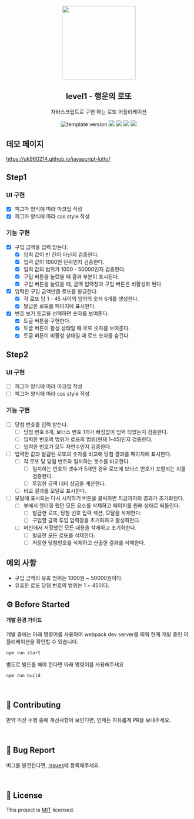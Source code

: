 <p align="middle" >
  <img width="200px;" src="./images/lotto_ball.png"/>
</p>
<h2 align="middle">level1 - 행운의 로또</h2>
<p align="middle">자바스크립트로 구현 하는 로또 어플리케이션</p>
<p align="middle">
  <img src="https://img.shields.io/badge/version-1.0.0-blue?style=flat-square" alt="template version"/>
  <img src="https://img.shields.io/badge/language-html-red.svg?style=flat-square"/>
  <img src="https://img.shields.io/badge/language-css-blue.svg?style=flat-square"/>
  <img src="https://img.shields.io/badge/language-js-yellow.svg?style=flat-square"/>
  <img src="https://img.shields.io/badge/license-MIT-brightgreen.svg?style=flat-square"/>
</p>

## 데모 페이지

https://uk960214.github.io/javascript-lotto/

## Step1

### UI 구현

- [x] 피그마 양식에 따라 마크업 작성
- [x] 피그마 양식에 따라 css style 작성

### 기능 구현

- [x] 구입 금액을 입력 받는다.
  - [x] 입력 값이 빈 칸이 아닌지 검증한다.
  - [x] 입력 값이 1000원 단위인지 검증한다.
  - [x] 입력 값의 범위가 1000 - 50000인지 검증한다.
  - [x] 구입 버튼을 눌렀을 때 결과 부분이 표시된다.
  - [x] 구입 버튼을 눌렀을 때, 금액 입력창과 구입 버튼은 비활성화 된다.
- [x] 입력한 구입 금액만큼 로또를 발급한다.
  - [x] 각 로또 당 1 - 45 사이의 임의의 숫자 6개를 생성한다.
  - [x] 발급한 로또를 페이지에 표시한다.
- [x] 번호 보기 토글을 선택하면 숫자를 보여준다.
  - [x] 토글 버튼을 구현한다.
  - [x] 토글 버튼이 활성 상태일 때 로또 숫자를 보여준다.
  - [x] 토글 버튼이 비활성 상태일 때 로또 숫자를 숨긴다.

## Step2

### UI 구현

- [ ] 피그마 양식에 따라 마크업 작성
- [ ] 피그마 양식에 따라 css style 작성

### 기능 구현

- [ ] 당첨 번호를 입력 받는다.
  - [ ] 당첨 번호 6개, 보너스 번호 1개가 빠짐없이 입력 되었는지 검증한다.
  - [ ] 입력한 번호의 범위가 로또의 범위(현재 1-45)인지 검증한다.
  - [ ] 입력한 번호가 모두 자연수인지 검증한다.
- [ ] 입력한 값과 발급된 로또의 숫자를 비교해 당첨 결과를 페이지에 표시한다.
  - [ ] 각 로또 당 당첨 번호와 일치하는 갯수를 비교한다.
    - [ ] 일치하는 번호의 갯수가 5개인 경우 로또에 보너스 번호가 포함되는 지를 검증한다.
    - [ ] 투입한 금액 대비 상금을 계산한다.
  - [ ] 비교 결과를 모달로 표시한다.
- [ ] 모달에 표시되는 다시 시작하기 버튼을 클릭하면 지금까지의 결과가 초기화된다.
  - [ ] 뷰에서 렌더링 했던 모든 요소를 삭제하고 페이지를 원래 상태로 되돌린다.
    - [ ] 발급한 로또, 당첨 번호 입력 섹션, 모달을 삭제한다.
    - [ ] 구입할 금액 투입 입력창을 초기화하고 활성화한다.
  - [ ] 머신에서 저장했던 모든 내용을 삭제하고 초기화한다.
    - [ ] 발급한 모든 로또를 삭제한다.
    - [ ] 저장한 당첨번호를 삭제하고 산출한 결과를 삭제한다.

## 예외 사항

- 구입 금액의 유효 범위는 1000원 ~ 50000원이다.
- 유효한 로또 당첨 번호의 범위는 1 ~ 45이다.

## ⚙️ Before Started

#### 개발 환경 가이드

개발 중에는 아래 명령어를 사용하여 webpack dev server를 띄워 현재 개발 중인 어플리케이션을 확인할 수
있습니다.

```
npm run start
```

별도로 빌드를 해야 한다면 아래 명령어를 사용해주세요

```
npm run build
```

<br>

## 👏 Contributing

만약 미션 수행 중에 개선사항이 보인다면, 언제든 자유롭게 PR을 보내주세요.

<br>

## 🐞 Bug Report

버그를 발견한다면, [Issues](https://github.com/woowacourse/javascript-lotto/issues)에 등록해주세요.

<br>

## 📝 License

This project is [MIT](https://github.com/woowacourse/javascript-lotto/blob/main/LICENSE) licensed.
